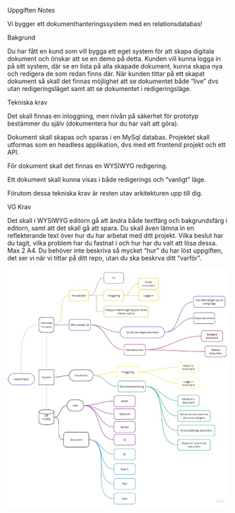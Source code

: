Uppgiften Notes

Vi bygger ett dokumenthanteringssystem med en relationsdatabas!

Bakgrund

Du har fått en kund som vill bygga ett eget system för att skapa digitala dokument och önskar att se en demo på detta.
Kunden vill kunna logga in på sitt system, där se en lista på alla skapade dokument, kunna skapa nya och redigera de som redan finns där. När kunden tittar på ett skapat dokument så skall det finnas möjlighet att se dokumentet både “live” dvs utan redigeringsläget samt att se dokumentet i redigeringsläge.


Tekniska krav

Det skall finnas en inloggning, men nivån på säkerhet för prototyp bestämmer du själv (dokumentera hur du har valt att göra).

Dokument skall skapas och sparas i en MySql databas.
Projektet skall utformas som en headless applikation, dvs med ett frontend projekt och ett API.

För dokument skall det finnas en WYSIWYG redigering. 

Ett dokument skall kunna visas i både redigerings och “vanligt” läge.

Förutom dessa tekniska krav är resten utav arkitekturen upp till dig. 


VG Krav

Det skall i WYSIWYG editorn gå att ändra både textfärg och bakgrundsfärg i editorn, samt att det skall gå att spara. 
Du skall även lämna in en reflekterande text över hur du har arbetat med ditt projekt. Vilka beslut har du tagit, vilka problem har du fastnat i och hur har du valt att lösa dessa. Max 2 A4.
Du behöver inte beskriva så mycket “hur” du har löst uppgiften, det ser vi när vi tittar på ditt repo, utan du ska beskrva ditt “varför”.


<img src="assets/Retrospectives2.jpg" alt="Projectplan">
